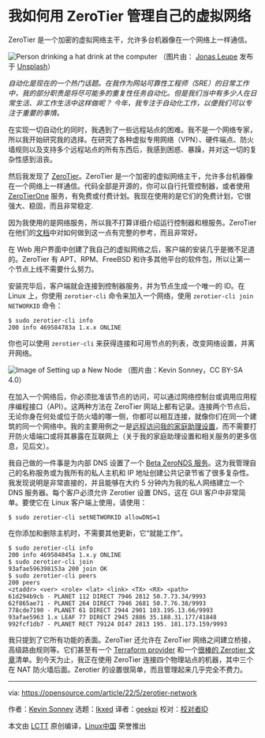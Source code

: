 [#]: subject: "How I manage my own virtual network with ZeroTier"
[#]: via: "https://opensource.com/article/22/5/zerotier-network"
[#]: author: "Kevin Sonney https://opensource.com/users/ksonney"
[#]: collector: "lkxed"
[#]: translator: "geekpi"
[#]: reviewer: " "
[#]: publisher: " "
[#]: url: " "

我如何用 ZeroTier 管理自己的虚拟网络
======
ZeroTier 是一个加密的虚拟网络主干，允许多台机器像在一个网络上一样通信。

![Person drinking a hat drink at the computer][1]
（图片由： [Jonas Leupe][2] 发布于 [Unsplash][3]）

*自动化是现在的一个热门话题。在我作为网站可靠性工程师（SRE）的日常工作中，我的部分职责是将尽可能多的重复性任务自动化。但是我们当中有多少人在日常生活、非工作生活中这样做呢？ 今年，我专注于自动化工作，以便我们可以专注于重要的事情。*

在实现一切自动化的同时，我遇到了一些远程站点的困难。我不是一个网络专家，所以我开始研究我的选择。在研究了各种虚拟专用网络（VPN）、硬件端点、防火墙规则以及支持多个远程站点的所有东西后，我感到困惑、暴躁，并对这一切的复杂性感到沮丧。

然后我发现了 [ZeroTier][4]。ZeroTier 是一个加密的虚拟网络主干，允许多台机器像在一个网络上一样通信。代码全部是开源的，你可以自行托管控制器，或者使用 [ZeroTierOne][5] 服务，有免费或付费计划。我现在使用的是它们的免费计划，它很强大、稳固，而且非常稳定.

因为我使用的是网络服务，所以我不打算详细介绍运行控制器和根服务。ZeroTier 在他们的[文档][6]中对如何做到这一点有完整的参考，而且非常好。

在 Web 用户界面中创建了我自己的虚拟网络之后，客户端的安装几乎是微不足道的。ZeroTier 有 APT、RPM、FreeBSD 和许多其他平台的软件包，所以让第一个节点上线不需要什么努力。

安装完毕后，客户端就会连接到控制器服务，并为节点生成一个唯一的 ID。在 Linux 上，你使用 `zerotier-cli` 命令来加入一个网络，使用 `zerotier-cli join NETWORKID` 命令：

```
$ sudo zerotier-cli info
200 info 469584783a 1.x.x ONLINE
```

你也可以使用 `zerotier-cli` 来获得连接和可用节点的列表，改变网络设置，并离开网络。

![Image of Setting up a New Node][7]
（图片由：Kevin Sonney，CC BY-SA 4.0）

在加入一个网络后，你必须批准该节点的访问，可以通过网络控制台或调用应用程序编程接口（API）。这两种方法在 ZeroTier 网站上都有记录。连接两个节点后，无论你身在何处或位于防火墙的哪一侧，你都可以相互连接，就像你们在同一个建筑的同一个网络中。我的主要用例之一是[远程访问我的家庭助理设置][8]，而不需要打开防火墙端口或将其暴露在互联网上（关于我的家庭助理设置和相关服务的更多信息，见后文）。

我自己做的一件事是为内部 DNS 设置了一个 [Beta ZeroNDS 服务][9]。这为我管理自己的名称服务或为我所有的私人主机和 IP 地址创建公共记录节省了很多复杂性。我发现说明是非常直接的，并且能够在大约 5 分钟内为我的私人网络建立一个 DNS 服务器。每个客户必须允许 Zerotier 设置 DNS，这在 GUI 客户中非常简单。要使它在 Linux 客户端上使用，请使用：

```
$ sudo zerotier-cli setNETWORKID allowDNS=1
```

在你添加和删除主机时，不需要其他更新，它“就能工作”。

```
$ sudo zerotier-cli info
200 info 469584845a 1.x.y ONLINE
$ sudo zerotier-cli join
93afae596398153a 200 join OK
$ sudo zerotier-cli peers
200 peers
<ztaddr> <ver> <role> <lat> <link> <TX> <RX> <path>
61d294b9cb - PLANET 112 DIRECT 7946 2812 50.7.73.34/9993
62f865ae71 - PLANET 264 DIRECT 7946 2681 50.7.76.38/9993
778cde7190 - PLANET 61 DIRECT 2944 2901 103.195.13.66/9993
93afae5963 1.x LEAF 77 DIRECT 2945 2886 35.188.31.177/41848
992fcf1db7 - PLANET RECT 79124 DI47 2813 195. 181.173.159/9993
```

我只提到了它所有功能的表面。ZeroTier 还允许在 ZeroTier 网络之间建立桥接，高级路由规则等。它们甚至有一个 [Terraform provider][10] 和一个[很棒的 Zerotier 文章][11]清单。到今天为止，我正在使用 ZeroTier 连接四个物理站点的机器，其中三个在 NAT 防火墙后面。Zerotier 的设置很简单，而且管理起来几乎完全不费力。

--------------------------------------------------------------------------------

via: https://opensource.com/article/22/5/zerotier-network

作者：[Kevin Sonney][a]
选题：[lkxed][b]
译者：[geekpi](https://github.com/geekpi)
校对：[校对者ID](https://github.com/校对者ID)

本文由 [LCTT](https://github.com/LCTT/TranslateProject) 原创编译，[Linux中国](https://linux.cn/) 荣誉推出

[a]: https://opensource.com/users/ksonney
[b]: https://github.com/lkxed
[1]: https://opensource.com/sites/default/files/lead-images/coffee_tea_laptop_computer_work_desk.png
[2]: https://unsplash.com/@jonasleupe?utm_source=unsplash&utm_medium=referral&utm_content=creditCopyText
[3]: https://unsplash.com/s/photos/tea-cup-computer?utm_source=unsplash&utm_medium=referral&utm_content=creditCopyText
[4]: https://github.com/zerotier
[5]: https://www.zerotier.com/pricing
[6]: https://docs.zerotier.com
[7]: https://opensource.com/sites/default/files/2022-04/SecondDay02-2.png
[8]: https://opensource.com/article/22/5/remote-home-assistant
[9]: https://github.com/zerotier/zeronsd
[10]: https://github.com/zerotier/terraform-provider-zerotier
[11]: https://github.com/zerotier/awesome-zerotier
